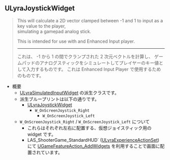 ## ULyraJoystickWidget

> This will calculate a 2D vector clamped between -1 and 1 to input as a key value to the player,  
> simulating a gamepad analog stick.  
> 
> This is intended for use with and Enhanced Input player.  
> 
> ----
> これは、 -1 から 1 の間でクランプされた 2 次元ベクトルを計算し、
> ゲームパッドのアナログスティックをシミュレートしてプレイヤーのキー値として入力するものです。
> これは Enhanced Input Player で使用するためのものです。

* 概要
	* [ULyraSimulatedInputWidget] の派生クラスです。
	* 派生ブループリントは以下の通りです。
		* [ULyraJoystickWidget]
			* `W_OnScreenJoystick_Right`
				* `W_OnScreenJoystick_Left`
	* `W_OnScreenJoystick_Right` / `W_OnScreenJoystick_Left` について
		* これらはそれぞれ左右に配置する、仮想ジョイスティック用の widget です。
		* LAS_ShooterGame_StandardHUD` ([ULyraExperienceActionSet]) にて [UGameFeatureAction_AddWidgets] を利用することで画面に配置されています。



<!--- ページ内のリンク --->

<!--- 自前の画像へのリンク --->

<!--- generated --->
[ULyraExperienceActionSet]: ../../Lyra/Experience/ULyraExperienceActionSet.md#ulyraexperienceactionset
[UGameFeatureAction_AddWidgets]: ../../Lyra/GameFeature/UGameFeatureAction_AddWidgets.md#ugamefeatureaction_addwidgets
[ULyraJoystickWidget]: ../../Lyra/Widget/ULyraJoystickWidget.md#ulyrajoystickwidget
[ULyraSimulatedInputWidget]: ../../Lyra/Widget/ULyraSimulatedInputWidget.md#ulyrasimulatedinputwidget
